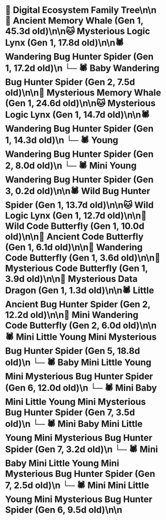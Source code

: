 # 🌳 Digital Ecosystem Family Tree\n\n🐋 Ancient Memory Whale (Gen 1, 45.3d old)\n\n🐱 Mysterious Logic Lynx (Gen 1, 17.8d old)\n\n🕷️ Wandering Bug Hunter Spider (Gen 1, 17.2d old)\n  └─ 🕷️ Baby Wandering Bug Hunter Spider (Gen 2, 7.5d old)\n\n🐋 Mysterious Memory Whale (Gen 1, 24.6d old)\n\n🐱 Mysterious Logic Lynx (Gen 1, 14.7d old)\n\n🕷️ Wandering Bug Hunter Spider (Gen 1, 14.3d old)\n  └─ 🕷️ Young Wandering Bug Hunter Spider (Gen 2, 8.0d old)\n    └─ 🕷️ Mini Young Wandering Bug Hunter Spider (Gen 3, 0.2d old)\n\n🕷️ Wild Bug Hunter Spider (Gen 1, 13.7d old)\n\n🐱 Wild Logic Lynx (Gen 1, 12.7d old)\n\n🦋 Wild Code Butterfly (Gen 1, 10.0d old)\n\n🦋 Ancient Code Butterfly (Gen 1, 6.1d old)\n\n🦋 Wandering Code Butterfly (Gen 1, 3.6d old)\n\n🦋 Mysterious Code Butterfly (Gen 1, 3.9d old)\n\n🐉 Mysterious Data Dragon (Gen 1, 1.3d old)\n\n🕷️ Little Ancient Bug Hunter Spider (Gen 2, 12.2d old)\n\n🦋 Mini Wandering Code Butterfly (Gen 2, 6.0d old)\n\n🕷️ Mini Little Young Mini Mysterious Bug Hunter Spider (Gen 5, 18.8d old)\n  └─ 🕷️ Baby Mini Little Young Mini Mysterious Bug Hunter Spider (Gen 6, 12.0d old)\n    └─ 🕷️ Mini Baby Mini Little Young Mini Mysterious Bug Hunter Spider (Gen 7, 3.5d old)\n    └─ 🕷️ Mini Baby Mini Little Young Mini Mysterious Bug Hunter Spider (Gen 7, 3.2d old)\n    └─ 🕷️ Mini Baby Mini Little Young Mini Mysterious Bug Hunter Spider (Gen 7, 2.5d old)\n  └─ 🕷️ Mini Mini Little Young Mini Mysterious Bug Hunter Spider (Gen 6, 9.5d old)\n\n